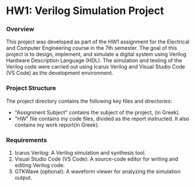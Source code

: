 # HW1: Verilog Simulation Project

### Overview

This project was developed as part of the HW1 assignment for the Electrical and Computer Engineering course in the 7th semester. The goal of this project is to design, implement, and simulate a digital system using Verilog Hardware Description Language (HDL). The simulation and testing of the Verilog code were carried out using Icarus Verilog and Visual Studio Code (VS Code) as the development environment.


### Project Structure

The project directory contains the following key files and directories:
- "Assignment Subject" contains the subject of the project, (in Greek).
- "HW" file contains my code files, divided as the report instructed. It also contains my work report(in Greek).


### Requirements

1. Icarus Verilog: A Verilog simulation and synthesis tool.
2. Visual Studio Code (VS Code): A source-code editor for writing and editing Verilog code.
3. GTKWave (optional): A waveform viewer for analyzing the simulation output.
